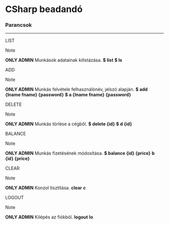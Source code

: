 # CSharp beadandó

### Parancsok
---
LIST
> [!NOTE]
> **ONLY ADMIN**
> Munkások adatainak kilistázása.
> **$ list**
> **$ ls**

ADD
> [!NOTE]
> **ONLY ADMIN**
> Munkás felvétele felhasználónév, jelszó alapján.
> **$ add {lname fname} {password}**
> **$ a {lname fname} {password}**

DELETE
> [!NOTE]
> **ONLY ADMIN**
> Munkás törlése a cégből.
> **$ delete {id}**
> **$ d {id}**

BALANCE
> [!NOTE]
> **ONLY ADMIN**
> Munkás fizetésének módosítása.
> **$ balance {id} {price}**
> **b {id} {price}**

CLEAR
> [!NOTE]
> **ONLY ADMIN**
> Konzol tisztítása.
> **clear**
> **c**

LOGOUT
> [!NOTE]
> **ONLY ADMIN**
> Kilépés az fiókból.
> **logout**
> **lo**






